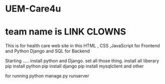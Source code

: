 # UEM-Care4u

# team name is LINK CLOWNS

This is for health care web site 
in this HTML , CSS ,JavaScript for Frontend
and Python Django and SQL for Backend 

Starting .....
install python and Django.
set all those thing.
install all liberary 
pip install python 
pip install django
pip install mysqlclient
and other




for running 
python manage.py runserver
